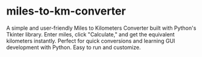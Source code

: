 # miles-to-km-converter
A simple and user-friendly Miles to Kilometers Converter built with Python's Tkinter library. Enter miles, click "Calculate," and get the equivalent kilometers instantly. Perfect for quick conversions and learning GUI development with Python. Easy to run and customize.
